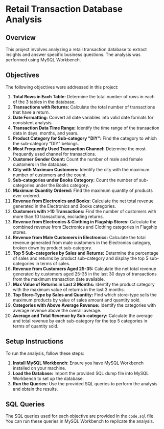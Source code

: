 # Retail Transaction Database Analysis

## Overview
This project involves analyzing a retail transaction database to extract insights and answer specific business questions. The analysis was performed using MySQL Workbench.

## Objectives
The following objectives were addressed in this project:

1. **Total Rows in Each Table:** Determine the total number of rows in each of the 3 tables in the database.
2. **Transactions with Returns:** Calculate the total number of transactions that have a return.
3. **Date Formatting:** Convert all date variables into valid date formats for consistent analysis.
4. **Transaction Data Time Range:** Identify the time range of the transaction data in days, months, and years.
5. **Product Category for Sub-category "DIY":** Find the category to which the sub-category "DIY" belongs.
6. **Most Frequently Used Transaction Channel:** Determine the most frequently used channel for transactions.
7. **Customer Gender Count:** Count the number of male and female customers in the database.
8. **City with Maximum Customers:** Identify the city with the maximum number of customers and the count.
9. **Sub-categories under Books Category:** Count the number of sub-categories under the Books category.
10. **Maximum Quantity Ordered:** Find the maximum quantity of products ever ordered.
11. **Revenue from Electronics and Books:** Calculate the net total revenue generated in the Electronics and Books categories.
12. **Customers with >10 Transactions:** Find the number of customers with more than 10 transactions, excluding returns.
13. **Revenue from Electronics & Clothing in Flagship Stores:** Calculate the combined revenue from Electronics and Clothing categories in Flagship stores.
14. **Revenue from Male Customers in Electronics:** Calculate the total revenue generated from male customers in the Electronics category, broken down by product sub-category.
15. **Top 5 Sub-categories by Sales and Returns:** Determine the percentage of sales and returns by product sub-category and display the top 5 sub-categories in terms of sales.
16. **Revenue from Customers Aged 25-35:** Calculate the net total revenue generated by customers aged 25-35 in the last 30 days of transactions from the maximum transaction date available.
17. **Max Value of Returns in Last 3 Months:** Identify the product category with the maximum value of returns in the last 3 months.
18. **Top Store-Type by Sales and Quantity:** Find which store-type sells the maximum products by value of sales amount and quantity sold.
19. **Categories with Above Average Revenue:** Identify the categories with average revenue above the overall average.
20. **Average and Total Revenue by Sub-category:** Calculate the average and total revenue by each sub-category for the top 5 categories in terms of quantity sold.

## Setup Instructions
To run the analysis, follow these steps:

1. **Install MySQL Workbench:** Ensure you have MySQL Workbench installed on your machine.
2. **Load the Database:** Import the provided SQL dump file into MySQL Workbench to set up the database.
3. **Run the Queries:** Use the provided SQL queries to perform the analysis and obtain the results.

## SQL Queries
The SQL queries used for each objective are provided in the `code.sql` file. You can run these queries in MySQL Workbench to replicate the analysis.



